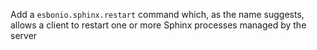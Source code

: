 Add a `esbonio.sphinx.restart` command which, as the name suggests, allows a client to restart one or more Sphinx processes managed by the server

